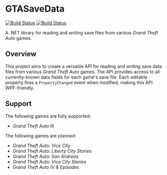 # GTASaveData
[![Build Status](https://github.com/whampson/gta-save-data/workflows/CoreLib/badge.svg)](https://github.com/whampson/gta-save-data/actions)
[![Build Status](https://github.com/whampson/gta-save-data/workflows/GTA3/badge.svg)](https://github.com/whampson/gta-save-data/actions)

A .NET library for reading and writing save files from various
*Grand Theft Auto* games.

## Overview
This project aims to create a versatile API for reading and writing save data
files from various *Grand Theft Auto* games. The API provides access to all
currently-known data fields for each game's save file. Each editable property
fires a `PropertyChanged` event when modified, making this API WPF-friendly.

## Support
The following games are fully supported:
  * *Grand Theft Auto III*

The following games are planned:
  * *Grand Theft Auto: Vice City*
  * *Grand Theft Auto: Liberty City Stories*
  * *Grand Theft Auto: San Andreas*
  * *Grand Theft Auto: Vice City Stories*
  * *Grand Theft Auto IV & Episodes*
